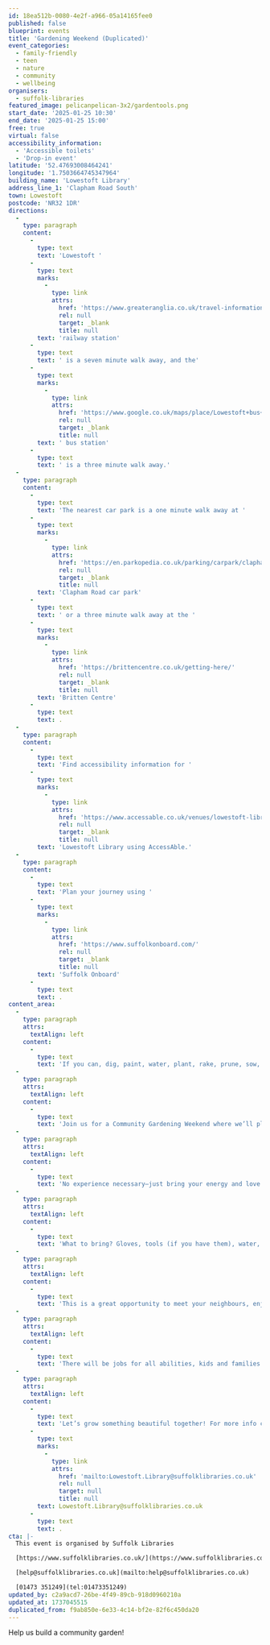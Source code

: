 ```yaml
---
id: 18ea512b-0080-4e2f-a966-05a14165fee0
published: false
blueprint: events
title: 'Gardening Weekend (Duplicated)'
event_categories:
  - family-friendly
  - teen
  - nature
  - community
  - wellbeing
organisers:
  - suffolk-libraries
featured_image: pelicanpelican-3x2/gardentools.png
start_date: '2025-01-25 10:30'
end_date: '2025-01-25 15:00'
free: true
virtual: false
accessibility_information:
  - 'Accessible toilets'
  - 'Drop-in event'
latitude: '52.47693008464241'
longitude: '1.7503664745347964'
building_name: 'Lowestoft Library'
address_line_1: 'Clapham Road South'
town: Lowestoft
postcode: 'NR32 1DR'
directions:
  -
    type: paragraph
    content:
      -
        type: text
        text: 'Lowestoft '
      -
        type: text
        marks:
          -
            type: link
            attrs:
              href: 'https://www.greateranglia.co.uk/travel-information/station-information/lwt'
              rel: null
              target: _blank
              title: null
        text: 'railway station'
      -
        type: text
        text: ' is a seven minute walk away, and the'
      -
        type: text
        marks:
          -
            type: link
            attrs:
              href: 'https://www.google.co.uk/maps/place/Lowestoft+bus+station/@52.4770576,1.7497725,18z/data=!4m24!1m15!4m14!1m6!1m2!1s0x47da1af4dc6a0171:0xa9d78eb97007c720!2sLowestoft+Library!2m2!1d1.7503366!2d52.4768238!1m6!1m2!1s0x47da1af56d372b2b:0x7065be204d63f941!2sLowestoft+bus+station,+Lowestoft+NR32+1NL!2m2!1d1.7519173!2d52.4773506!3m7!1s0x47da1af56d372b2b:0x7065be204d63f941!6m1!1v5!8m2!3d52.4773506!4d1.7519173!16s%2Fg%2F1q67mdqrk?entry=ttu'
              rel: null
              target: _blank
              title: null
        text: ' bus station'
      -
        type: text
        text: ' is a three minute walk away.'
  -
    type: paragraph
    content:
      -
        type: text
        text: 'The nearest car park is a one minute walk away at '
      -
        type: text
        marks:
          -
            type: link
            attrs:
              href: 'https://en.parkopedia.co.uk/parking/carpark/clapham_road/nr32/east_suffolk/?arriving=202404111030&leaving=202404111230'
              rel: null
              target: _blank
              title: null
        text: 'Clapham Road car park'
      -
        type: text
        text: ' or a three minute walk away at the '
      -
        type: text
        marks:
          -
            type: link
            attrs:
              href: 'https://brittencentre.co.uk/getting-here/'
              rel: null
              target: _blank
              title: null
        text: 'Britten Centre'
      -
        type: text
        text: .
  -
    type: paragraph
    content:
      -
        type: text
        text: 'Find accessibility information for '
      -
        type: text
        marks:
          -
            type: link
            attrs:
              href: 'https://www.accessable.co.uk/venues/lowestoft-library#224575f8-3516-404e-b08b-2b948939e7ad'
              rel: null
              target: _blank
              title: null
        text: 'Lowestoft Library using AccessAble.'
  -
    type: paragraph
    content:
      -
        type: text
        text: 'Plan your journey using '
      -
        type: text
        marks:
          -
            type: link
            attrs:
              href: 'https://www.suffolkonboard.com/'
              rel: null
              target: _blank
              title: null
        text: 'Suffolk Onboard'
      -
        type: text
        text: .
content_area:
  -
    type: paragraph
    attrs:
      textAlign: left
    content:
      -
        type: text
        text: 'If you can, dig, paint, water, plant, rake, prune, sow, sweep, shovel & mulch... then we want you! Get your hands dirty and help our neighbourhood bloom.'
  -
    type: paragraph
    attrs:
      textAlign: left
    content:
      -
        type: text
        text: 'Join us for a Community Gardening Weekend where we’ll plant, dig, and spruce up our shared green space at the front of the library. '
  -
    type: paragraph
    attrs:
      textAlign: left
    content:
      -
        type: text
        text: 'No experience necessary—just bring your energy and love for the outdoors! '
  -
    type: paragraph
    attrs:
      textAlign: left
    content:
      -
        type: text
        text: 'What to bring? Gloves, tools (if you have them), water, and a smile.'
  -
    type: paragraph
    attrs:
      textAlign: left
    content:
      -
        type: text
        text: 'This is a great opportunity to meet your neighbours, enjoy some fresh air, and make a positive impact in our community. '
  -
    type: paragraph
    attrs:
      textAlign: left
    content:
      -
        type: text
        text: 'There will be jobs for all abilities, kids and families welcome.'
  -
    type: paragraph
    attrs:
      textAlign: left
    content:
      -
        type: text
        text: 'Let’s grow something beautiful together! For more info contact Jo at '
      -
        type: text
        marks:
          -
            type: link
            attrs:
              href: 'mailto:Lowestoft.Library@suffolklibraries.co.uk'
              rel: null
              target: null
              title: null
        text: Lowestoft.Library@suffolklibraries.co.uk
      -
        type: text
        text: .
cta: |-
  This event is organised by Suffolk Libraries

  [https://www.suffolklibraries.co.uk/](https://www.suffolklibraries.co.uk/) 

  [help@suffolklibraries.co.uk](mailto:help@suffolklibraries.co.uk)

  [01473 351249](tel:01473351249)
updated_by: c2a9acd7-26be-4f49-89cb-918d0960210a
updated_at: 1737045515
duplicated_from: f9ab850e-6e33-4c14-bf2e-82f6c450da20
---
```

Help us build a community garden!